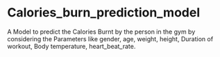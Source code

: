 # Calories_burn_prediction_model
A Model to predict the Calories Burnt by the person in the gym by considering the Parameters like
gender, age, weight, height, Duration of workout, Body temperature, heart_beat_rate.
